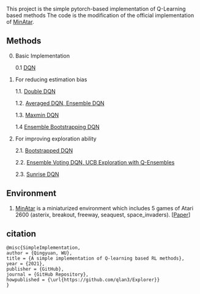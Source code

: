 This project is the simple pytorch-based implementation of Q-Learning based methods
The code is the modification of the official implementation of [MinAtar](https://github.com/kenjyoung/MinAtar).
## Methods

0. Basic Implementation 
   
   0.1 [DQN](http://www.nature.com/articles/nature14236)
  
1. For reducing estimation bias

   1.1. [Double DQN](https://arxiv.org/pdf/1509.06461.pdf)

   1.2. [Averaged DQN, Ensemble DQN](https://arxiv.org/pdf/1611.01929.pdf)
    
   1.3. [Maxmin DQN](https://arxiv.org/pdf/2002.06487.pdf)
    
   1.4  [Ensemble Bootstrapping DQN](https://arxiv.org/pdf/2103.00445.pdf)

2. For improving exploration ability
  
   2.1. [Bootstrapped DQN](https://arxiv.org/pdf/1602.04621.pdf)
    
   2.2. [Ensemble Voting DQN, UCB Exploration with Q-Ensembles](https://arxiv.org/pdf/1706.01502.pdf)
   
   2.3. [Sunrise DQN](https://arxiv.org/pdf/2007.04938.pdf)
    

## Environment

   1. [MinAtar](https://github.com/kenjyoung/MinAtar) is a miniaturized environment which includes 5 games of Atari 2600 (asterix, breakout, freeway, seaquest, space_invaders). [[Paper](https://arxiv.org/pdf/1903.03176)]

## citation

```
@misc{SimpleImplementation,
author = {Qingyuan, WU},
title = {A simple implementation of Q-learning based RL methods},
year = {2021},
publisher = {GitHub},
journal = {GitHub Repository},
howpublished = {\url{https://github.com/qlan3/Explorer}}
}
```